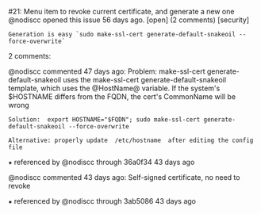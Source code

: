 #21: Menu item to revoke current certificate, and generate a new one
@nodiscc opened this issue 56 days ago.  [open] (2 comments)
[security]

    Generation is easy `sudo make-ssl-cert generate-default-snakeoil --force-overwrite`


2 comments:

@nodiscc commented 47 days ago:
    Problem:   make-ssl-cert generate-default-snakeoil  uses the  make-ssl-cert generate-default-snakeoil  template, which uses the  @HostName@  variable. If the system's  $HOSTNAME  differs from the FQDN, the cert's  CommonName  will be 
    wrong
    
    Solution:  export HOSTNAME="$FQDN"; sudo make-ssl-cert generate-default-snakeoil --force-overwrite 
    
    Alternative: properly update  /etc/hostname  after editing the config file


⁕ referenced by @nodiscc through 36a0f34 43 days ago

@nodiscc commented 43 days ago:
    Self-signed certificate, no need to revoke


⁕ referenced by @nodiscc through 3ab5086 43 days ago

